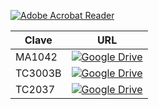 [![Adobe Acrobat Reader](https://img.shields.io/badge/Adobe%20Acrobat%20Reader-EC1C24.svg?style=for-the-badge&logo=Adobe%20Acrobat%20Reader&logoColor=white)](https://tecmx-my.sharepoint.com/:f:/g/personal/rleyv_tec_mx/EiZKWA-Ano5EnDTfZLYPa5IByNnTvuL6FhQaFXz1SvkucQ?e=PpODg9) 

| Clave   | URL                                                                                                                                                                                                              |
|---------|------------------------------------------------------------------------------------------------------------------------------------------------------------------------------------------------------------------|
| MA1042 | [![Google Drive](https://img.shields.io/badge/Google%20Drive-4285F4?style=for-the-badge&logo=googledrive&logoColor=white)](https://drive.google.com/file/d/13Zz7NRD_2zkyFoUw1YbCZL_F_PFSJhht) |
| TC3003B | [![Google Drive](https://img.shields.io/badge/Google%20Drive-4285F4?style=for-the-badge&logo=googledrive&logoColor=white)](https://drive.google.com/drive/folders/1CbjxtvYMj5JxwQRf2Dvl40gNR2ZG0Bkp) |
| TC2037 | [![Google Drive](https://img.shields.io/badge/Google%20Drive-4285F4?style=for-the-badge&logo=googledrive&logoColor=white)](https://drive.google.com/drive/folders/1vlp--k5dlxu-OduKiLiRhprpVm5Oyz6D) |




